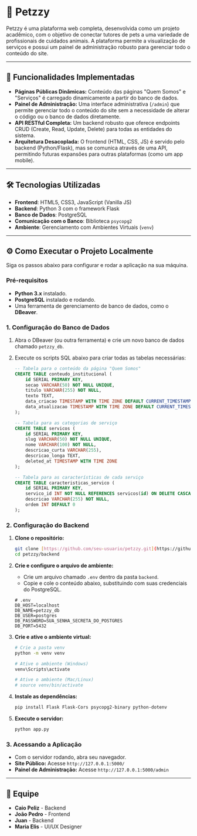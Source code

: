 # 🐾 Petzzy

Petzzy é uma plataforma web completa, desenvolvida como um projeto acadêmico, com o objetivo de conectar tutores de pets a uma variedade de profissionais de cuidados animais. A plataforma permite a visualização de serviços e possui um painel de administração robusto para gerenciar todo o conteúdo do site.

---

## 🚀 Funcionalidades Implementadas

-   **Páginas Públicas Dinâmicas:** Conteúdo das páginas "Quem Somos" e "Serviços" é carregado dinamicamente a partir do banco de dados.
-   **Painel de Administração:** Uma interface administrativa (`/admin`) que permite gerenciar todo o conteúdo do site sem a necessidade de alterar o código ou o banco de dados diretamente.
-   **API RESTful Completa:** Um backend robusto que oferece endpoints CRUD (Create, Read, Update, Delete) para todas as entidades do sistema.
-   **Arquitetura Desacoplada:** O frontend (HTML, CSS, JS) é servido pelo backend (Python/Flask), mas se comunica através de uma API, permitindo futuras expansões para outras plataformas (como um app mobile).

---

## 🛠️ Tecnologias Utilizadas

-   **Frontend**: HTML5, CSS3, JavaScript (Vanilla JS)
-   **Backend**: Python 3 com o framework Flask
-   **Banco de Dados**: PostgreSQL
-   **Comunicação com o Banco**: Biblioteca `psycopg2`
-   **Ambiente**: Gerenciamento com Ambientes Virtuais (`venv`)

---

## ⚙️ Como Executar o Projeto Localmente

Siga os passos abaixo para configurar e rodar a aplicação na sua máquina.

### Pré-requisitos

-   **Python 3.x** instalado.
-   **PostgreSQL** instalado e rodando.
-   Uma ferramenta de gerenciamento de banco de dados, como o **DBeaver**.

### 1. Configuração do Banco de Dados

1.  Abra o DBeaver (ou outra ferramenta) e crie um novo banco de dados chamado `petzzy_db`.
2.  Execute os scripts SQL abaixo para criar todas as tabelas necessárias:

    ```sql
    -- Tabela para o conteúdo da página "Quem Somos"
    CREATE TABLE conteudo_institucional (
        id SERIAL PRIMARY KEY,
        secao VARCHAR(50) NOT NULL UNIQUE,
        titulo VARCHAR(255) NOT NULL,
        texto TEXT,
        data_criacao TIMESTAMP WITH TIME ZONE DEFAULT CURRENT_TIMESTAMP,
        data_atualizacao TIMESTAMP WITH TIME ZONE DEFAULT CURRENT_TIMESTAMP
    );

    -- Tabela para as categorias de serviço
    CREATE TABLE servicos (
        id SERIAL PRIMARY KEY,
        slug VARCHAR(50) NOT NULL UNIQUE,
        nome VARCHAR(100) NOT NULL,
        descricao_curta VARCHAR(255),
        descricao_longa TEXT,
        deleted_at TIMESTAMP WITH TIME ZONE
    );

    -- Tabela para as características de cada serviço
    CREATE TABLE caracteristicas_servico (
        id SERIAL PRIMARY KEY,
        servico_id INT NOT NULL REFERENCES servicos(id) ON DELETE CASCADE,
        descricao VARCHAR(255) NOT NULL,
        ordem INT DEFAULT 0
    );
    ```

### 2. Configuração do Backend

1.  **Clone o repositório:**
    ```bash
    git clone [https://github.com/seu-usuario/petzzy.git](https://github.com/seu-usuario/petzzy.git)
    cd petzzy/backend
    ```

2.  **Crie e configure o arquivo de ambiente:**
    -   Crie um arquivo chamado `.env` dentro da pasta `backend`.
    -   Copie e cole o conteúdo abaixo, substituindo com suas credenciais do PostgreSQL.
    ```env
    # .env
    DB_HOST=localhost
    DB_NAME=petzzy_db
    DB_USER=postgres
    DB_PASSWORD=SUA_SENHA_SECRETA_DO_POSTGRES
    DB_PORT=5432
    ```

3.  **Crie e ative o ambiente virtual:**
    ```bash
    # Crie a pasta venv
    python -m venv venv

    # Ative o ambiente (Windows)
    venv\Scripts\activate

    # Ative o ambiente (Mac/Linux)
    # source venv/bin/activate
    ```

4.  **Instale as dependências:**
    ```bash
    pip install Flask Flask-Cors psycopg2-binary python-dotenv
    ```

5.  **Execute o servidor:**
    ```bash
    python app.py
    ```

### 3. Acessando a Aplicação

-   Com o servidor rodando, abra seu navegador.
-   **Site Público:** Acesse `http://127.0.0.1:5000/`
-   **Painel de Administração:** Acesse `http://127.0.0.1:5000/admin`

---

## 👥 Equipe

-   **Caio Peliz** - Backend
-   **João Pedro** - Frontend
-   **Juan** - Backend
-   **Maria Elis** - UI/UX Designer

